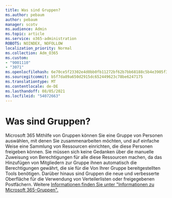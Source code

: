 ```yaml
---
title: Was sind Gruppen?
ms.author: pebaum
author: pebaum
manager: scotv
ms.audience: Admin
ms.topic: article
ms.service: o365-administration
ROBOTS: NOINDEX, NOFOLLOW
localization_priority: Normal
ms.collection: Adm_O365
ms.custom:
- "9001110"
- "3071"
ms.openlocfilehash: 6e70ce5f23302e4d0bb0fb11272bf62b7bb68188c5b4e3905f3d25434db4737f
ms.sourcegitcommit: b5f7da89a650d2915dc652449623c78be6247175
ms.translationtype: MT
ms.contentlocale: de-DE
ms.lasthandoff: 08/05/2021
ms.locfileid: "54072663"
---
```

# <a name="what-are-groups"></a>Was sind Gruppen?

Microsoft 365 Mithilfe von Gruppen können Sie eine Gruppe von Personen auswählen, mit denen Sie zusammenarbeiten möchten, und auf einfache Weise eine Sammlung von Ressourcen einrichten, die diese Personen freigeben können. Sie müssen sich keine Gedanken über die manuelle Zuweisung von Berechtigungen für alle diese Ressourcen machen, da das Hinzufügen von Mitgliedern zur Gruppe ihnen automatisch die Berechtigungen gewährt, die sie für die Von Ihrer Gruppe bereitgestellten Tools benötigen. Darüber hinaus sind Gruppen die neue und verbesserte Oberfläche für die Verwendung von Verteilerlisten oder freigegebenen Postfächern.  Weitere [Informationen finden Sie unter "Informationen zu Microsoft 365-Gruppen".](https://support.office.com/article/b565caa1-5c40-40ef-9915-60fdb2d97fa2) 